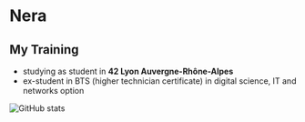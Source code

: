 # Nera
<!---
<p align="center">
	<img src="https://github.com/Neress-dono/pictures/blob/cff49dd079dd515db3a8cc7d370258ec0c40e275/Miyamura.Izumi.full.3371268.png">
	<br>profile picture
</p>
--->
## My Training

* studying as student in **42 Lyon Auvergne-Rhône-Alpes**
* ex-student in BTS (higher technician certificate) in digital science, IT and networks option

![GitHub stats](https://github-readme-stats.vercel.app/api?username=Nera-tv&show_icons=true&theme=radical&hide=prs,issues,contribs)
<!--
**Neress-dono/Neress-dono** is a ✨ _special_ ✨ repository because its `README.md` (this file) appears on your GitHub profile.

Here are some ideas to get you started:

- 🔭 I’m currently working on ...
- 🌱 I’m currently learning ...
- 👯 I’m looking to collaborate on ...
- 🤔 I’m looking for help with ...
- 💬 Ask me about ...
- 📫 How to reach me: ...
- 😄 Pronouns: ...
- ⚡ Fun fact: ...
-->
